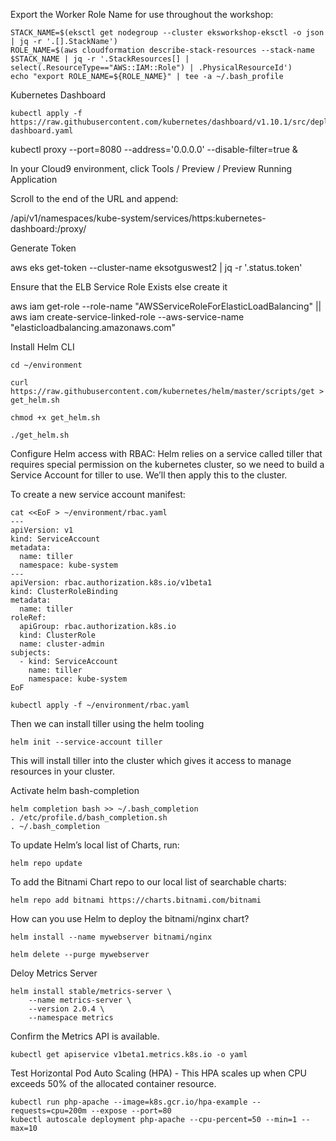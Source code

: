 Export the Worker Role Name for use throughout the workshop: 

```
STACK_NAME=$(eksctl get nodegroup --cluster eksworkshop-eksctl -o json | jq -r '.[].StackName')
ROLE_NAME=$(aws cloudformation describe-stack-resources --stack-name $STACK_NAME | jq -r '.StackResources[] | select(.ResourceType=="AWS::IAM::Role") | .PhysicalResourceId')
echo "export ROLE_NAME=${ROLE_NAME}" | tee -a ~/.bash_profile
```

Kubernetes Dashboard
```
kubectl apply -f https://raw.githubusercontent.com/kubernetes/dashboard/v1.10.1/src/deploy/recommended/kubernetes-dashboard.yaml
```

kubectl proxy --port=8080 --address='0.0.0.0' --disable-filter=true &

In your Cloud9 environment, click Tools / Preview / Preview Running Application

Scroll to the end of the URL and append:

/api/v1/namespaces/kube-system/services/https:kubernetes-dashboard:/proxy/

Generate Token

aws eks get-token --cluster-name eksotguswest2 | jq -r '.status.token'

Ensure that the ELB Service Role Exists else create it

aws iam get-role --role-name "AWSServiceRoleForElasticLoadBalancing" || aws iam create-service-linked-role --aws-service-name "elasticloadbalancing.amazonaws.com"

Install Helm CLI

```
cd ~/environment

curl https://raw.githubusercontent.com/kubernetes/helm/master/scripts/get > get_helm.sh

chmod +x get_helm.sh

./get_helm.sh
```

Configure Helm access with RBAC: Helm relies on a service called tiller that requires special permission on the kubernetes cluster, so we need to build a Service Account for tiller to use. We’ll then apply this to the cluster.

To create a new service account manifest:

```
cat <<EoF > ~/environment/rbac.yaml
---
apiVersion: v1
kind: ServiceAccount
metadata:
  name: tiller
  namespace: kube-system
---
apiVersion: rbac.authorization.k8s.io/v1beta1
kind: ClusterRoleBinding
metadata:
  name: tiller
roleRef:
  apiGroup: rbac.authorization.k8s.io
  kind: ClusterRole
  name: cluster-admin
subjects:
  - kind: ServiceAccount
    name: tiller
    namespace: kube-system
EoF
```
```
kubectl apply -f ~/environment/rbac.yaml
```
Then we can install tiller using the helm tooling

```
helm init --service-account tiller
```
This will install tiller into the cluster which gives it access to manage resources in your cluster.

Activate helm bash-completion

```
helm completion bash >> ~/.bash_completion
. /etc/profile.d/bash_completion.sh
. ~/.bash_completion
```

To update Helm’s local list of Charts, run:

```
helm repo update
```

To add the Bitnami Chart repo to our local list of searchable charts:

```
helm repo add bitnami https://charts.bitnami.com/bitnami
```
How can you use Helm to deploy the bitnami/nginx chart?

```
helm install --name mywebserver bitnami/nginx
```
```
helm delete --purge mywebserver
```

Deloy Metrics Server

```
helm install stable/metrics-server \
    --name metrics-server \
    --version 2.0.4 \
    --namespace metrics
```

Confirm the Metrics API is available. 

```
kubectl get apiservice v1beta1.metrics.k8s.io -o yaml
```

Test Horizontal Pod Auto Scaling (HPA) - This HPA scales up when CPU exceeds 50% of the allocated container resource.

```
kubectl run php-apache --image=k8s.gcr.io/hpa-example --requests=cpu=200m --expose --port=80
kubectl autoscale deployment php-apache --cpu-percent=50 --min=1 --max=10
```
